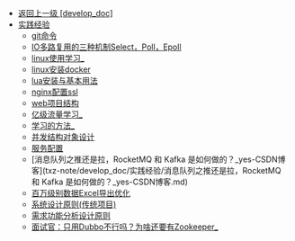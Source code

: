 - [返回上一级 [develop_doc]](txz-note/develop_doc/)
- [实践经验](txz-note/develop_doc/实践经验/)
  - [git命令](txz-note/develop_doc/实践经验/git命令.md)
  - [IO多路复用的三种机制Select，Poll，Epoll](txz-note/develop_doc/实践经验/IO多路复用的三种机制Select，Poll，Epoll.md)
  - [linux使用学习_](txz-note/develop_doc/实践经验/linux使用学习_.md)
  - [linux安装docker](txz-note/develop_doc/实践经验/linux安装docker.md)
  - [lua安装与基本用法](txz-note/develop_doc/实践经验/lua安装与基本用法.md)
  - [nginx配置ssl](txz-note/develop_doc/实践经验/nginx配置ssl.md)
  - [web项目结构](txz-note/develop_doc/实践经验/web项目结构.md)
  - [亿级流量学习_](txz-note/develop_doc/实践经验/亿级流量学习_.md)
  - [学习的方法_](txz-note/develop_doc/实践经验/学习的方法_.md)
  - [并发结构对象设计](txz-note/develop_doc/实践经验/并发结构对象设计.md)
  - [服务配置](txz-note/develop_doc/实践经验/服务配置.md)
  - [消息队列之推还是拉，RocketMQ 和 Kafka 是如何做的？_yes-CSDN博客](txz-note/develop_doc/实践经验/消息队列之推还是拉，RocketMQ 和 Kafka 是如何做的？_yes-CSDN博客.md)
  - [百万级别数据Excel导出优化](txz-note/develop_doc/实践经验/百万级别数据Excel导出优化.md)
  - [系统设计原则(传统项目)](txz-note/develop_doc/实践经验/系统设计原则(传统项目).md)
  - [需求功能分析设计原则](txz-note/develop_doc/实践经验/需求功能分析设计原则.md)
  - [面试官：只用Dubbo不行吗？为啥还要有Zookeeper_](txz-note/develop_doc/实践经验/面试官：只用Dubbo不行吗？为啥还要有Zookeeper_.md)
